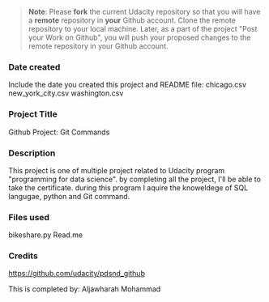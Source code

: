 >**Note**: Please **fork** the current Udacity repository so that you will have a **remote** repository in **your** Github account. Clone the remote repository to your local machine. Later, as a part of the project "Post your Work on Github", you will push your proposed changes to the remote repository in your Github account.

### Date created
Include the date you created this project and README file:
chicago.csv
new_york_city.csv
washington.csv

### Project Title
Github Project: Git Commands 

### Description
This project is one of multiple project related to Udacity program "programming for data science".
by completing all the project, I'll be able to take the certificate. 
during this program I aquire the knoweldege of SQL langugae, python and Git command. 

### Files used
bikeshare.py
Read.me

### Credits
https://github.com/udacity/pdsnd_github

This is completed by: Aljawharah Mohammad 
